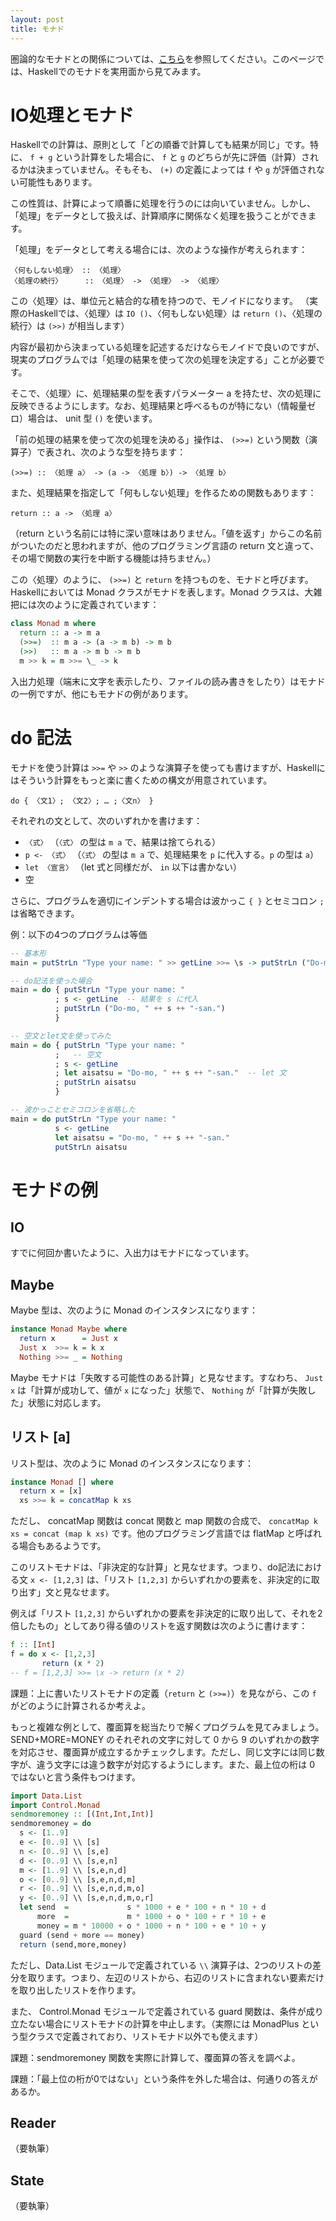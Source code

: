 ```yaml
---
layout: post
title: モナド
---
```


圏論的なモナドとの関係については、[こちら](category.html)を参照してください。このページでは、Haskellでのモナドを実用面から見てみます。

# IO処理とモナド

Haskellでの計算は、原則として「どの順番で計算しても結果が同じ」です。特に、 `f + g` という計算をした場合に、 `f` と `g` のどちらが先に評価（計算）されるかは決まっていません。そもそも、 `(+)` の定義によっては `f` や `g` が評価されない可能性もあります。

この性質は、計算によって順番に処理を行うのには向いていません。しかし、「処理」をデータとして扱えば、計算順序に関係なく処理を扱うことができます。

「処理」をデータとして考える場合には、次のような操作が考えられます：
```
〈何もしない処理〉 :: 〈処理〉
〈処理の続行〉     :: 〈処理〉 -> 〈処理〉 -> 〈処理〉
```
この〈処理〉は、単位元と結合的な積を持つので、モノイドになります。
（実際のHaskellでは、〈処理〉は `IO ()`、〈何もしない処理〉は `return ()`、〈処理の続行〉は `(>>)` が相当します）

内容が最初から決まっている処理を記述するだけならモノイドで良いのですが、現実のプログラムでは「処理の結果を使って次の処理を決定する」ことが必要です。

そこで、〈処理〉に、処理結果の型を表すパラメーター a を持たせ、次の処理に反映できるようにします。なお、処理結果と呼べるものが特にない（情報量ゼロ）場合は、 unit 型 `()` を使います。

「前の処理の結果を使って次の処理を決める」操作は、 `(>>=)` という関数（演算子）で表され、次のような型を持ちます：
```
(>>=) :: 〈処理 a〉 -> (a -> 〈処理 b〉) -> 〈処理 b〉
```
また、処理結果を指定して「何もしない処理」を作るための関数もあります：
```
return :: a -> 〈処理 a〉
```
（return という名前には特に深い意味はありません。「値を返す」からこの名前がついたのだと思われますが、他のプログラミング言語の return 文と違って、その場で関数の実行を中断する機能は持ちません。）

この〈処理〉のように、 `(>>=)` と `return` を持つものを、モナドと呼びます。Haskellにおいては Monad クラスがモナドを表します。Monad クラスは、大雑把には次のように定義されています：
```haskell
class Monad m where
  return :: a -> m a
  (>>=)  :: m a -> (a -> m b) -> m b
  (>>)   :: m a -> m b -> m b
  m >> k = m >>= \_ -> k
```

入出力処理（端末に文字を表示したり、ファイルの読み書きをしたり）はモナドの一例ですが、他にもモナドの例があります。

# do 記法

モナドを使う計算は `>>=` や `>>` のような演算子を使っても書けますが、Haskellにはそういう計算をもっと楽に書くための構文が用意されています。
```
do { 〈文1〉; 〈文2〉; … ;〈文n〉 }
```

それぞれの文として、次のいずれかを書けます：

- `〈式〉` （`〈式〉` の型は `m a` で、結果は捨てられる）
- `p <- 〈式〉` （`〈式〉` の型は `m a` で、処理結果を `p` に代入する。`p` の型は `a`）
- `let 〈宣言〉` （let 式と同様だが、 `in` 以下は書かない）
- 空

さらに、プログラムを適切にインデントする場合は波かっこ `{ }` とセミコロン `;` は省略できます。

例：以下の4つのプログラムは等価
```haskell
-- 基本形
main = putStrLn "Type your name: " >> getLine >>= \s -> putStrLn ("Do-mo, " ++ s ++ "-san.")
```

```haskell
-- do記法を使った場合
main = do { putStrLn "Type your name: "
          ; s <- getLine  -- 結果を s に代入
          ; putStrLn ("Do-mo, " ++ s ++ "-san.")
          }
```

```haskell
-- 空文とlet文を使ってみた
main = do { putStrLn "Type your name: "
          ;   -- 空文
          ; s <- getLine
          ; let aisatsu = "Do-mo, " ++ s ++ "-san."  -- let 文
          ; putStrLn aisatsu
          }
```

```haskell
-- 波かっことセミコロンを省略した
main = do putStrLn "Type your name: "
          s <- getLine
          let aisatsu = "Do-mo, " ++ s ++ "-san."
          putStrLn aisatsu
```

# モナドの例

## IO

すでに何回か書いたように、入出力はモナドになっています。

## Maybe

Maybe 型は、次のように Monad のインスタンスになります：
```haskell
instance Monad Maybe where
  return x      = Just x
  Just x  >>= k = k x
  Nothing >>= _ = Nothing
```

Maybe モナドは「失敗する可能性のある計算」と見なせます。すなわち、 `Just x` は「計算が成功して、値が `x` になった」状態で、 `Nothing` が「計算が失敗した」状態に対応します。

## リスト [a]

リスト型は、次のように Monad のインスタンスになります：
```haskell
instance Monad [] where
  return x = [x]
  xs >>= k = concatMap k xs
```

ただし、 concatMap 関数は concat 関数と map 関数の合成で、 `concatMap k xs = concat (map k xs)` です。他のプログラミング言語では flatMap と呼ばれる場合もあるようです。

このリストモナドは、「非決定的な計算」と見なせます。つまり、do記法における文 `x <- [1,2,3]` は、「リスト `[1,2,3]` からいずれかの要素を、非決定的に取り出す」文と見なせます。

例えば「リスト `[1,2,3]` からいずれかの要素を非決定的に取り出して、それを2倍したもの」としてあり得る値のリストを返す関数は次のように書けます：
```haskell
f :: [Int]
f = do x <- [1,2,3]
       return (x * 2)
-- f = [1,2,3] >>= \x -> return (x * 2)
```

課題：上に書いたリストモナドの定義（`return` と `(>>=)`）を見ながら、この `f` がどのように計算されるか考えよ。

もっと複雑な例として、覆面算を総当たりで解くプログラムを見てみましょう。SEND+MORE=MONEY のそれぞれの文字に対して 0 から 9 のいずれかの数字を対応させ、覆面算が成立するかチェックします。ただし、同じ文字には同じ数字が、違う文字には違う数字が対応するようにします。また、最上位の桁は 0 ではないと言う条件もつけます。
```haskell
import Data.List
import Control.Monad
sendmoremoney :: [(Int,Int,Int)]
sendmoremoney = do
  s <- [1..9]
  e <- [0..9] \\ [s]
  n <- [0..9] \\ [s,e]
  d <- [0..9] \\ [s,e,n]
  m <- [1..9] \\ [s,e,n,d]
  o <- [0..9] \\ [s,e,n,d,m]
  r <- [0..9] \\ [s,e,n,d,m,o]
  y <- [0..9] \\ [s,e,n,d,m,o,r]
  let send  =             s * 1000 + e * 100 + n * 10 + d
      more  =             m * 1000 + o * 100 + r * 10 + e
      money = m * 10000 + o * 1000 + n * 100 + e * 10 + y
  guard (send + more == money)
  return (send,more,money)
```

ただし、Data.List モジュールで定義されている `\\` 演算子は、2つのリストの差分を取ります。つまり、左辺のリストから、右辺のリストに含まれない要素だけを取り出したリストを作ります。

また、 Control.Monad モジュールで定義されている guard 関数は、条件が成り立たない場合にリストモナドの計算を中止します。（実際には MonadPlus という型クラスで定義されており、リストモナド以外でも使えます）

課題：sendmoremoney 関数を実際に計算して、覆面算の答えを調べよ。

課題：「最上位の桁が0ではない」という条件を外した場合は、何通りの答えがあるか。

## Reader

（要執筆）

## State

（要執筆）
